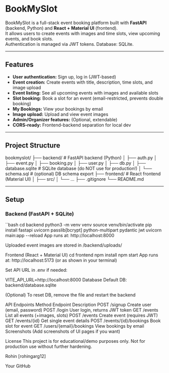 # BookMySlot

BookMySlot is a full-stack event booking platform built with **FastAPI** (backend, Python) and **React + Material UI** (frontend).  
It allows users to create events with images and time slots, view upcoming events, and book slots.  
Authentication is managed via JWT tokens. Database: SQLite.

---

## Features

- **User authentication:** Sign up, log in (JWT-based)
- **Event creation:** Create events with title, description, time slots, and image upload
- **Event listing:** See all upcoming events with images and available slots
- **Slot booking:** Book a slot for an event (email-restricted, prevents double booking)
- **My Bookings:** View your bookings by email
- **Image upload:** Upload and view event images
- **Admin/Organizer features:** (Optional, extendable)
- **CORS-ready:** Frontend-backend separation for local dev

---

## Project Structure

bookmyslot/
├── backend/ # FastAPI backend (Python)
│ ├── auth.py
│ ├── event.py
│ ├── booking.py
│ ├── user.py
│ ├── db.py
│ ├── database.sqlite # SQLite database (do NOT use for production!)
│ └── schema.sql # (optional) DB schema export
├── frontend/ # React frontend (Material UI)
│ ├── src/
│ └── ...
├── .gitignore
└── README.md


---

## Setup

### Backend (FastAPI + SQLite)

``bash
cd backend
python3 -m venv venv
source venv/bin/activate
pip install fastapi uvicorn passlib[bcrypt] python-multipart pydantic jwt
uvicorn main:app --reload
App runs at: http://localhost:8000

Uploaded event images are stored in /backend/uploads/

Frontend (React + Material UI)
cd frontend
npm install
npm start
App runs at: http://localhost:5173 (or as shown in your terminal)

Set API URL in .env if needed:

VITE_API_URL=http://localhost:8000
Database
Default DB: backend/database.sqlite

(Optional) To reset DB, remove the file and restart the backend

API Endpoints
Method	Endpoint	Description
POST	/signup	Create user (email, password)
POST	/login	User login, returns JWT token
GET	/events	List all events (+images, slots)
POST	/events	Create event (requires JWT)
GET	/events/{id}	Get single event details
POST	/events/{id}/bookings	Book slot for event
GET	/users/{email}/bookings	View bookings by email
Screenshots
(Add screenshots of UI pages if you want)

License
This project is for educational/demo purposes only.
Not for production use without further hardening.

Rohin
[rohingarg12]

Your GitHub
